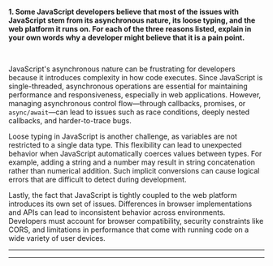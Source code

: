 **1. Some JavaScript developers believe that most of the issues with JavaScript stem from its asynchronous nature, its loose typing, and the web platform it runs on. For each of the three reasons listed, explain in your own words why a developer might believe that it is a pain point.**

<br>

JavaScript's asynchronous nature can be frustrating for developers because it introduces complexity in how code executes. Since JavaScript is single-threaded, asynchronous operations are essential for maintaining performance and responsiveness, especially in web applications. However, managing asynchronous control flow—through callbacks, promises, or `async/await`—can lead to issues such as race conditions, deeply nested callbacks, and harder-to-trace bugs.

Loose typing in JavaScript is another challenge, as variables are not restricted to a single data type. This flexibility can lead to unexpected behavior when JavaScript automatically coerces values between types. For example, adding a string and a number may result in string concatenation rather than numerical addition. Such implicit conversions can cause logical errors that are difficult to detect during development.

Lastly, the fact that JavaScript is tightly coupled to the web platform introduces its own set of issues. Differences in browser implementations and APIs can lead to inconsistent behavior across environments. Developers must account for browser compatibility, security constraints like CORS, and limitations in performance that come with running code on a wide variety of user devices.

---
---




